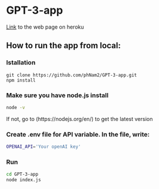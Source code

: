 # GPT-3-app
[Link](https://openai-search-app.herokuapp.com) to the web page on heroku

## How to run the app from local:
### Istallation
```shell
git clone https://github.com/phNam2/GPT-3-app.git
npm install
```
### Make sure you have node.js install
```bash
node -v
```
<p>If not, go to (https://nodejs.org/en/) to get the latest version</p>

### Create .env file for API variable. In the file, write:
```bash
OPENAI_API='Your openAI key'
```

### Run
```bash
cd GPT-3-app
node index.js
```